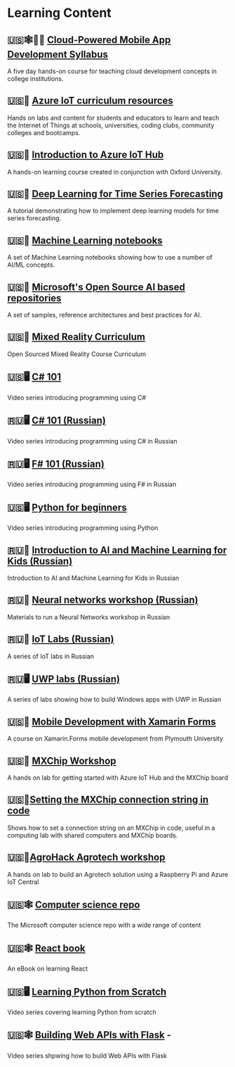# Learning Content

## 🇺🇸🕸📱🤖 [Cloud-Powered Mobile App Development Syllabus](https://github.com/toolboc/Cloud-Powered-Mobile-App-Development-Curriculum)

A five day hands-on course for teaching cloud development concepts in college institutions.

## 🇺🇸🤖 [Azure IoT curriculum resources](https://github.com/microsoft/iot-curriculum)

Hands on labs and content for students and educators to learn and teach the Internet of Things at schools, universities, coding clubs, community colleges and bootcamps.

## 🇺🇸🤖 [Introduction to Azure IoT Hub](https://docs.microsoft.com/learn/modules/introduction-to-iot-hub/?WT.mc_id=educationcontent-general-jabenn)

A hands-on learning course created in conjunction with Oxford University.

## 🇺🇸🧠 [Deep Learning for Time Series Forecasting](https://github.com/Azure/DeepLearningForTimeSeriesForecasting)

A tutorial demonstrating how to implement deep learning models for time series forecasting.

## 🇺🇸🧠 [Machine Learning notebooks](https://github.com/Azure/MachineLearningNotebooks/tree/master/how-to-use-azureml/automated-machine-learning)

A set of Machine Learning notebooks showing how to use a number of AI/ML concepts.

## 🇺🇸🧠 [Microsoft's Open Source AI based repositories](https://github.com/microsoft/ai)

A set of samples, reference architectures and best practices for AI.

## 🇺🇸🥽 [Mixed Reality Curriculum](https://github.com/Yonet/AzureMixedRealityDocs)

Open Sourced Mixed Reality Course Curriculum

## 🇺🇸🖥 [C# 101](https://channel9.msdn.com/Series/CSharp-101/?WT.mc_id=educationcontent-general-jabenn)

Video series introducing programming using C#

## 🇷🇺🖥 [C# 101 (Russian)](https://www.youtube.com/playlist?list=PL6XUtJhtlpPM3mTfgYBY5Zql4b4szL4KP)

Video series introducing programming using C# in Russian

## 🇷🇺🖥 [F# 101 (Russian)](https://channel9.msdn.com/Series/Exciting-introduction-to-functional-programming-in-F-rus)

Video series introducing programming using F# in Russian

## 🇺🇸🖥 [Python for beginners](https://channel9.msdn.com/Series/Intro-to-Python-Development)

Video series introducing programming using Python

## 🇷🇺🧠 [Introduction to AI and Machine Learning for Kids (Russian)](https://www.youtube.com/playlist?list=PL6XUtJhtlpPOJu1OTwZ4I7xmnoyqQ_BFR)

Introduction to AI and Machine Learning for Kids in Russian

## 🇷🇺🧠 [Neural networks workshop (Russian)](https://github.com/shwars/NeuroWorkshop)

Materials to run a Neural Networks workshop in Russian

## 🇷🇺🤖 [IoT Labs (Russian)](https://github.com/evangelism/IoTSchool)

A series of IoT labs in Russian

## 🇷🇺🖥 [UWP labs (Russian)](https://github.com/evangelism/Win10UWPCourse)

A series of labs showing how to build Windows apps with UWP in Russian

## 🇺🇸📱 [Mobile Development with Xamarin Forms](https://github.com/UniversityOfPlymouthComputing/MobileDev-XamarinForms)

A course on Xamarin.Forms mobile development from Plymouth University

## 🇺🇸🤖 [MXChip Workshop](https://github.com/jimbobbennett/MXChip-Workshop)

A hands on lab for getting started with Azure IoT Hub and the MXChip board

## 🇺🇸🤖[Setting the MXChip connection string in code](https://www.jimbobbennett.io/setting-an-mxchip-connection-string-in-code/)

Shows how to set a connection string on an MXChip in code, useful in a computing lab with shared computers and MXChip boards.

## 🇺🇸🤖[AgroHack Agrotech workshop](https://github.com/jimbobbennett/AgroHack)

A hands on lab to build an Agrotech solution using a Raspberry Pi and Azure IoT Central

## 🇺🇸🕸 [Computer science repo](https://github.com/microsoft/computerscience)

The Microsoft computer science repo with a wide range of content

## 🇺🇸🕸 [React book](https://softchris.github.io/books/react/)

An eBook on learning React

## 🇺🇸🖥 [Learning Python from Scratch](https://www.youtube.com/watch?v=q6bZcsOhwKk&list=PLG8WGLcszzgWec9s06fMn760bZ7LGV3ya)

Video series covering learning Python from scratch

## 🇺🇸🕸 [Building Web APIs with Flask](https://www.youtube.com/watch?v=WdY7tZY2jcs&list=PLG8WGLcszzgUATIteQTzPBPYJbiBbaymY) -

Video series shpwing how to build Web APIs with Flask

